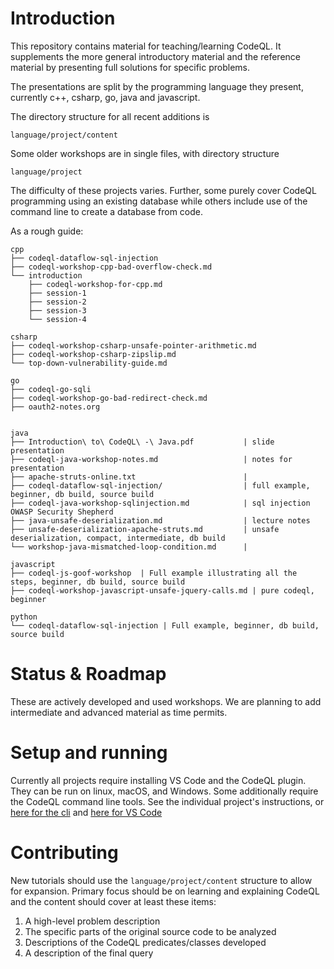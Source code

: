 # Introduction
This repository contains material for teaching/learning CodeQL.  It supplements
the more general introductory material and the reference material by presenting
full solutions for specific problems.

The presentations are split by the programming language they present, currently
c++, csharp, go, java and javascript.

The directory structure for all recent additions is 

    language/project/content

Some older workshops are in single files, with directory structure

    language/project

The difficulty of these projects varies.  Further, some purely cover CodeQL
programming using an existing database while others include use of the command
line to create a database from code.

As a rough guide:
```
cpp
├── codeql-dataflow-sql-injection
├── codeql-workshop-cpp-bad-overflow-check.md
└── introduction
    ├── codeql-workshop-for-cpp.md
    ├── session-1
    ├── session-2
    ├── session-3
    └── session-4

csharp
├── codeql-workshop-csharp-unsafe-pointer-arithmetic.md
├── codeql-workshop-csharp-zipslip.md
└── top-down-vulnerability-guide.md

go
├── codeql-go-sqli
├── codeql-workshop-go-bad-redirect-check.md
├── oauth2-notes.org


java
├── Introduction\ to\ CodeQL\ -\ Java.pdf           | slide presentation 
├── codeql-java-workshop-notes.md                   | notes for presentation
├── apache-struts-online.txt                        |
├── codeql-dataflow-sql-injection/                  | full example, beginner, db build, source build
├── codeql-java-workshop-sqlinjection.md            | sql injection OWASP Security Shepherd
├── java-unsafe-deserialization.md                  | lecture notes
├── unsafe-deserialization-apache-struts.md         | unsafe deserialization, compact, intermediate, db build
└── workshop-java-mismatched-loop-condition.md      |

javascript
├── codeql-js-goof-workshop  | Full example illustrating all the steps, beginner, db build, source build
├── codeql-workshop-javascript-unsafe-jquery-calls.md | pure codeql, beginner 

python
└── codeql-dataflow-sql-injection | Full example, beginner, db build, source build
```

# Status & Roadmap
These are actively developed and used workshops.  We are planning to add
intermediate and advanced material as time permits.

# Setup and running
Currently all projects require installing VS Code and the CodeQL plugin.  They can
be run on linux, macOS, and Windows.  Some additionally require the CodeQL command
line tools.  See the individual project's instructions, or 
[here for the cli](./common/cli-for-codeql.org) and 
[here for VS Code](./common/vscode-for-codeql.org)

# Contributing
New tutorials should use the `language/project/content` structure to allow for
expansion.  Primary focus should be on learning and explaining CodeQL and the
content should cover at least these items:
1. A high-level problem description
2. The specific parts of the original source code to be analyzed 
3. Descriptions of the CodeQL predicates/classes developed
4. A description of the final query






